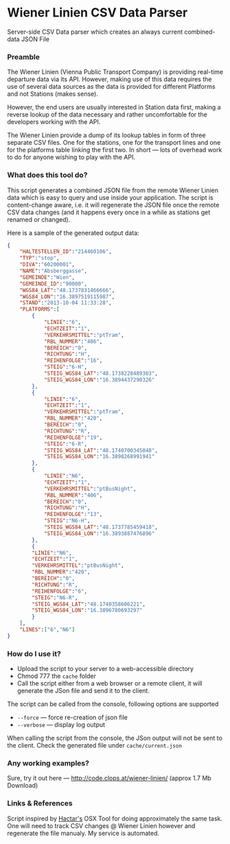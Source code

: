 Wiener Linien CSV Data Parser
=============================

Server-side CSV Data parser which creates an always current combined-data JSON File

### Preamble ###

The Wiener Linien (Vienna Public Transport Company) is providing real-time departure data via its API. However, making use of this data requires the use of several data sources as the data is provided for different Platforms and not Stations (makes sense).

However, the end users are usually interested in Station data first, making a reverse lookup of the data necessary and rather uncomfortable for the developers working with the API.

The Wiener Linien provide a dump of its lookup tables in form of three separate CSV files. One for the stations, one for the transport lines and one for the platforms table linking the first two. In short — lots of overhead work to do for anyone wishing to play with the API.

### What does this tool do? ###

This script generates a combined JSON file from the remote Wiener Linien data which is easy to query and use inside your application. The script is content-change aware, i.e. it will regenerate the JSON file once the remote CSV data changes (and it happens every once in a while as stations get renamed or changed).

Here is a sample of the generated output data:
```json
{
    "HALTESTELLEN_ID":"214460106",
    "TYP":"stop",
    "DIVA":"60200001",
    "NAME":"Absberggasse",
    "GEMEINDE":"Wien",
    "GEMEINDE_ID":"90000",
    "WGS84_LAT":"48.1737831466666",
	"WGS84_LON":"16.3897519115987",
	"STAND":"2013-10-04 11:33:28",
	"PLATFORMS":[
        {
            "LINIE":"6",
            "ECHTZEIT":"1",
            "VERKEHRSMITTEL":"ptTram",
            "RBL_NUMMER":"406",
            "BEREICH":"0",
            "RICHTUNG":"H",
            "REIHENFOLGE":"16",
            "STEIG":"6-H",
            "STEIG_WGS84_LAT":"48.1738228489303",
            "STEIG_WGS84_LON":"16.3894437290326"
        },
        {
            "LINIE":"6",
            "ECHTZEIT":"1",
            "VERKEHRSMITTEL":"ptTram",
            "RBL_NUMMER":"420",
            "BEREICH":"0",
            "RICHTUNG":"R",
            "REIHENFOLGE":"19",
            "STEIG":"6-R",
            "STEIG_WGS84_LAT":"48.1740700345048",
            "STEIG_WGS84_LON":"16.3898268991941"
        },
        {
            "LINIE":"N6",
            "ECHTZEIT":"1",
            "VERKEHRSMITTEL":"ptBusNight",
            "RBL_NUMMER":"406",
            "BEREICH":"0",
            "RICHTUNG":"H",
            "REIHENFOLGE":"13",
            "STEIG":"N6-H",
            "STEIG_WGS84_LAT":"48.1737785459418",
            "STEIG_WGS84_LON":"16.3893887476896"
        },
        {
        "LINIE":"N6",
        "ECHTZEIT":"1",
        "VERKEHRSMITTEL":"ptBusNight",
        "RBL_NUMMER":"420",
        "BEREICH":"0",
        "RICHTUNG":"R",
        "REIHENFOLGE":"6",
        "STEIG":"N6-R",
        "STEIG_WGS84_LAT":"48.1740358606221",
        "STEIG_WGS84_LON":"16.3896780693297"
        }
	],
	"LINES":["6","N6"]
}
```

### How do I use it? ###

  * Upload the script to your server to a web-accessible directory
  * Chmod 777 the `cache` folder
  * Call the script either from a web browser or a remote client, it will generate the JSon file and send it to the client.

The script can be called from the console, following options are supported
  * `--force` — force re-creation of json file
  * `--verbose` — display log output
  
When calling the script from the console, the JSon output will not be sent to the client. Check the generated file under `cache/current.json`

### Any working examples? ###

Sure, try it out here — http://code.clops.at/wiener-linien/ (approx 1.7 Mb Download)

### Links & References ###

Script inspired by [Hactar's](https://github.com/hactar) OSX Tool for doing approximately the same task. One will need to track CSV changes @ Wiener Linien however and regenerate the file manualy. My service is automated.